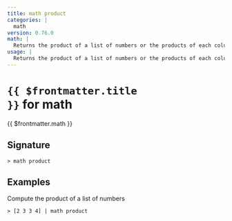 ```yaml
---
title: math product
categories: |
  math
version: 0.76.0
math: |
  Returns the product of a list of numbers or the products of each column of a table
usage: |
  Returns the product of a list of numbers or the products of each column of a table
---
```


# <code>{{ $frontmatter.title }}</code> for math

<div class='command-title'>{{ $frontmatter.math }}</div>

## Signature

```> math product ```

## Examples

Compute the product of a list of numbers
```shell
> [2 3 3 4] | math product
```
